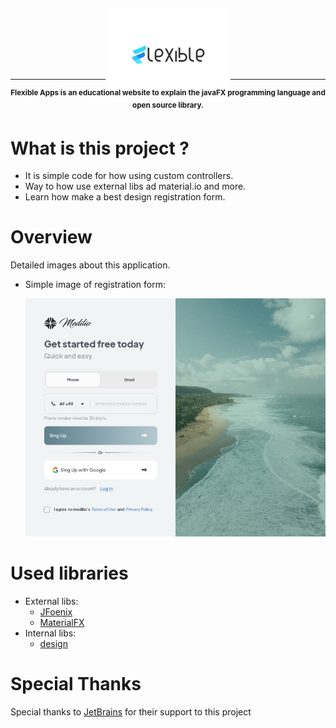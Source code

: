 <div style="margin-top: 30px; max-height: 50px; align-items: center; display: flex; justify-content: center">
    <img src="src/main/resources/images/logo.png" height="150"  align="center" alt="Logo 2025" />
</div>

___

<p align="center">
<sup>
<b>Flexible Apps is an educational website to explain the javaFX programming language and open source library.</b>
</sup>
</p>

# What is this project ?

* It is simple code for how using custom controllers.
* Way to how use external libs ad material.io and more.
* Learn how make a best design registration form.

# Overview

Detailed images about this application.

* Simple image of registration form:

    ![form.jpg](src%2Fmain%2Fresources%2Fimages%2Fform.jpg)

# Used libraries

* External libs:
  * [JFoenix](https://github.com/sshahine/JFoenix)
  * [MaterialFX](https://github.com/palexdev/MaterialFX)
* Internal libs:
  * [design](design)

# Special Thanks

Special thanks to <a href="https://www.jetbrains.com">JetBrains</a> for their support to this project